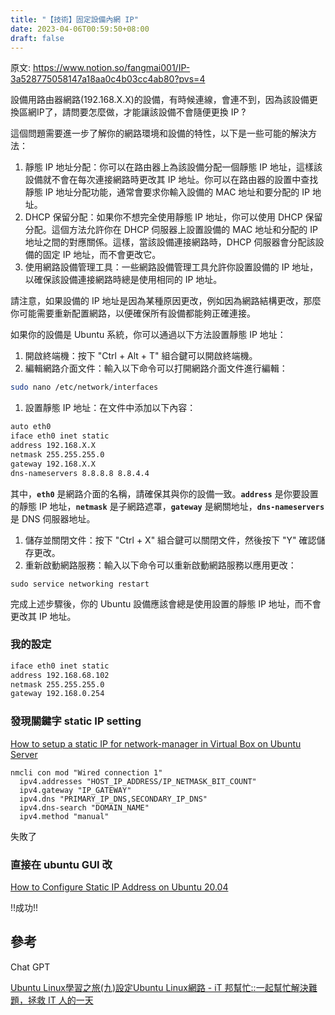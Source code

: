 ```yaml
---
title: "【技術】固定設備內網 IP"
date: 2023-04-06T00:59:50+08:00
draft: false
---
```


原文: https://www.notion.so/fangmai001/IP-3a528775058147a18aa0c4b03cc4ab80?pvs=4

設備用路由器網路(192.168.X.X)的設備，有時候連線，會連不到，因為該設備更換區網IP了，請問要怎麼做，才能讓該設備不會隨便更換 IP ?

這個問題需要進一步了解你的網路環境和設備的特性，以下是一些可能的解決方法：

1. 靜態 IP 地址分配：你可以在路由器上為該設備分配一個靜態 IP 地址，這樣該設備就不會在每次連接網路時更改其 IP 地址。你可以在路由器的設置中查找靜態 IP 地址分配功能，通常會要求你輸入設備的 MAC 地址和要分配的 IP 地址。
2. DHCP 保留分配：如果你不想完全使用靜態 IP 地址，你可以使用 DHCP 保留分配。這個方法允許你在 DHCP 伺服器上設置設備的 MAC 地址和分配的 IP 地址之間的對應關係。這樣，當該設備連接網路時，DHCP 伺服器會分配該設備的固定 IP 地址，而不會更改它。
3. 使用網路設備管理工具：一些網路設備管理工具允許你設置設備的 IP 地址，以確保該設備連接網路時總是使用相同的 IP 地址。

請注意，如果設備的 IP 地址是因為某種原因更改，例如因為網路結構更改，那麼你可能需要重新配置網路，以便確保所有設備都能夠正確連接。

如果你的設備是 Ubuntu 系統，你可以通過以下方法設置靜態 IP 地址：

1. 開啟終端機：按下 "Ctrl + Alt + T" 組合鍵可以開啟終端機。
2. 編輯網路介面文件：輸入以下命令可以打開網路介面文件進行編輯：

```bash
sudo nano /etc/network/interfaces
```

1. 設置靜態 IP 地址：在文件中添加以下內容：

```bash
auto eth0
iface eth0 inet static
address 192.168.X.X
netmask 255.255.255.0
gateway 192.168.X.X
dns-nameservers 8.8.8.8 8.8.4.4
```

其中，**`eth0`** 是網路介面的名稱，請確保其與你的設備一致。**`address`** 是你要設置的靜態 IP 地址，**`netmask`** 是子網路遮罩，**`gateway`** 是網關地址，**`dns-nameservers`** 是 DNS 伺服器地址。

1. 儲存並關閉文件：按下 "Ctrl + X" 組合鍵可以關閉文件，然後按下 "Y" 確認儲存更改。
2. 重新啟動網路服務：輸入以下命令可以重新啟動網路服務以應用更改：

```
sudo service networking restart
```

完成上述步驟後，你的 Ubuntu 設備應該會總是使用設置的靜態 IP 地址，而不會更改其 IP 地址。

### 我的設定

```bash
iface eth0 inet static
address 192.168.68.102
netmask 255.255.255.0
gateway 192.168.0.254
```

### 發現關鍵字 static IP setting

[How to setup a static IP for network-manager in Virtual Box on Ubuntu Server](https://askubuntu.com/questions/246077/how-to-setup-a-static-ip-for-network-manager-in-virtual-box-on-ubuntu-server)

```
nmcli con mod "Wired connection 1"
  ipv4.addresses "HOST_IP_ADDRESS/IP_NETMASK_BIT_COUNT"
  ipv4.gateway "IP_GATEWAY"
  ipv4.dns "PRIMARY_IP_DNS,SECONDARY_IP_DNS"
  ipv4.dns-search "DOMAIN_NAME"
  ipv4.method "manual"
```

失敗了

### 直接在 ubuntu GUI 改

[How to Configure Static IP Address on Ubuntu 20.04](https://linuxize.com/post/how-to-configure-static-ip-address-on-ubuntu-20-04/)

!!成功!!

## 參考

Chat GPT

[Ubuntu Linux學習之旅(九)設定Ubuntu Linux網路 - iT 邦幫忙::一起幫忙解決難題，拯救 IT 人的一天](https://ithelp.ithome.com.tw/articles/10028578)